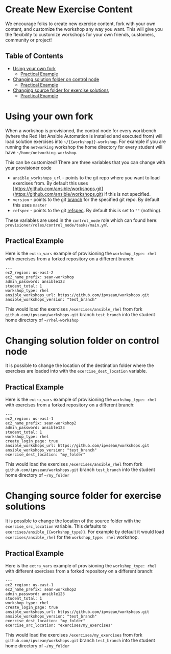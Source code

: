 # Create New Exercise Content

We encourage folks to create new exercise content, fork with your own content, and customize the workshop any way you want.  This will give you the flexibility to customize workshops for your own friends, customers, community or project!

## Table of Contents

* [Using your own fork](#using-your-own-fork)
   * [Practical Example](#practical-example)
* [Changing solution folder on control node](#changing-solution-folder-on-control-node)
   * [Practical Example](#practical-example-1)
* [Changing source folder for exercise solutions](#changing-source-folder-for-exercise-solutions)
   * [Practical Example](#practical-example-2)

# Using your own fork

When a workshop is provisioned, the control node for every workbench (where the Red Hat Ansible Automation is installed and executed from) will load solution exercises into `~/{{workshop}}-workshop`.  For example if you are running the `networking` workshop the home directory for every student will have `~/home/networking-workshop`.

This can be customized!  There are three variables that you can change with your provisioner code

   - `ansible_workshops_url` - points to the git repo where you want to load exercises from.  By default this uses [https://github.com/ansible/workshops.git](https://github.com/ansible/workshops.git) if this is not specified.
   - `version` - points to the git [branch](https://git-scm.com/docs/git-branch) for the specified git repo.  By default this uses `master`
   - `refspec` - points to the git [refspec](https://git-scm.com/book/en/v2/Git-Internals-The-Refspec).  By default this is set to `""` (nothing).

These variables are used in the `control_node` role which can found here: `provisioner/roles/control_node/tasks/main.yml`


## Practical Example

Here is the `extra_vars` example of provisioning the `workshop_type: rhel` with exercises from a forked repository on a different branch:

```
---
ec2_region: us-east-2
ec2_name_prefix: sean-workshop
admin_password: ansible123
student_total: 1
workshop_type: rhel
ansible_workshops_url: https://github.com/ipvsean/workshops.git
ansible_workshops_version: "test_branch"
```

This would load the exercises `/exercises/ansible_rhel` from fork `github.com/ipvsean/workshops.git` branch `test_branch` into the student home directory of `~/rhel-workshop`


# Changing solution folder on control node

It is possible to change the location of the destination folder where the exercises are loaded into with the `exercise_dest_location` variable.


## Practical Example

Here is the `extra_vars` example of provisioning the `workshop_type: rhel` with exercises from a forked repository on a different branch:

```
---
ec2_region: us-east-1
ec2_name_prefix: sean-workshop2
admin_password: ansible123
student_total: 1
workshop_type: rhel
create_login_page: true
ansible_workshops_url: https://github.com/ipvsean/workshops.git
ansible_workshops_version: "test_branch"
exercise_dest_location: "my_folder"
```

This would load the exercises `/exercises/ansible_rhel` from fork `github.com/ipvsean/workshops.git` branch `test_branch` into the student home directory of `~/my_folder`

# Changing source folder for exercise solutions

It is possible to change the location of the source folder with the `exercise_src_location` variable.  This defaults to `exercises/ansible_{{workshop_type}}`.  For example by default it would load `exercises/ansible_rhel` for the `workshop_type: rhel` workshop.

## Practical Example

Here is the `extra_vars` example of provisioning the `workshop_type: rhel` with different exercises from a forked repository on a different branch:

```
---
ec2_region: us-east-1
ec2_name_prefix: sean-workshop2
admin_password: ansible123
student_total: 1
workshop_type: rhel
create_login_page: true
ansible_workshops_url: https://github.com/ipvsean/workshops.git
ansible_workshops_version: "test_branch"
exercise_dest_location: "my_folder"
exercise_src_location: "exercises/my_exercises"
```

This would load the exercises `/exercises/my_exercises` from fork `github.com/ipvsean/workshops.git` branch `test_branch` into the student home directory of `~/my_folder`
